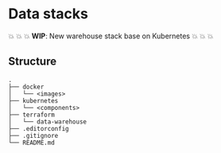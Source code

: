 Data stacks
===========

:boom: :boom: :boom: **WIP**: New warehouse stack base on Kubernetes :boom: :boom: :boom:

## Structure
```
.
├── docker
│   └── <images>
├── kubernetes
│   └── <components>
├── terraform
│   └── data-warehouse
├── .editorconfig
├── .gitignore
└── README.md
```
